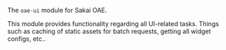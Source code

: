 The `oae-ui` module for Sakai OAE.

This module provides functionality regarding all UI-related tasks.
Things such as caching of static assets for batch requests, getting all widget configs, etc..